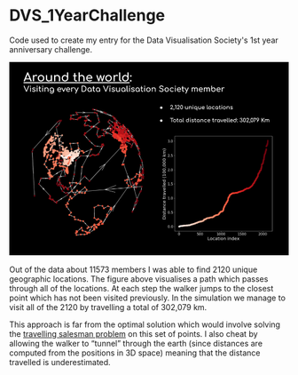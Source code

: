 # DVS_1YearChallenge
Code used to create my entry for the Data Visualisation Society's 1st year anniversary challenge.

![](https://github.com/MGarrod1/DVS_1YearChallenge/blob/master/overview.png)

Out of the data about 11573 members I was able to find 2120 unique geographic locations. The figure above visualises a path which passes through all of the locations. At each step the walker jumps to the closest point which has not been visited previously. In the simulation we manage to visit all of the 2120 by travelling a total of 302,079 km. 

This approach is far from the optimal solution which would involve solving the [travelling salesman problem](https://en.wikipedia.org/wiki/Travelling_salesman_problem) on this set of points. I also cheat by allowing the walker to “tunnel” through the earth (since distances are computed from the positions in 3D space) meaning that the distance travelled is underestimated.
